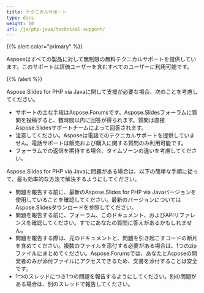 ```yaml
---
title: テクニカルサポート
type: docs
weight: 10
url: /ja/php-java/technical-support/
---
```


{{% alert color="primary" %}} 

Asposeはすべての製品に対して無制限の無料テクニカルサポートを提供しています。このサポートは評価ユーザーを含むすべてのユーザーに利用可能です。

{{% /alert %}} 

Aspose.Slides for PHP via Javaに関して支援が必要な場合、次のことを考慮してください。

- サポートの主な手段はAspose.Forumsです。Aspose.Slidesフォーラムに質問を投稿すると、数時間以内に回答が得られます。質問は直接Aspose.Slidesサポートチームによって回答されます。
- 注意してください。Asposeは電話でのテクニカルサポートを提供していません。電話サポートは販売および購入に関する質問のみ利用可能です。
- フォーラムでの返信を期待する場合、タイムゾーンの違いを考慮してください。

Aspose.Slides for PHP via Javaに問題がある場合は、以下の簡単な手順に従って、最も効率的な方法で解決するようにしてください。

- 問題を報告する前に、最新のAspose.Slides for PHP via Javaバージョンを使用していることを確認してください。最新のバージョンについてはAspose.Slidesダウンロードを参照してください。
- 問題を報告する前に、フォーラム、このドキュメント、およびAPIリファレンスを確認してください。すでにあなたの質問に答えがあるかもしれません。
- 問題を報告する際は、元のドキュメントと、問題を引き起こすコードの断片を含めてください。複数のファイルを添付する必要がある場合は、1つのzipファイルにまとめてください。Aspose.Forumsでは、あなたとAsposeの開発者のみが添付ファイルにアクセスできるため、文書を添付することは安全です。
- 1つのスレッドにつき1つの問題を報告するようにしてください。別の問題がある場合は、別のスレッドで報告してください。